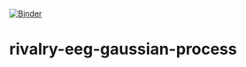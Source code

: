 [![Binder](http://mybinder.org/badge.svg)](http://mybinder.org:/repo/janfreyberg/rivalry-eeg-gaussian-process)

# rivalry-eeg-gaussian-process
